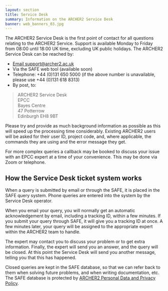 ```yaml
---
layout: section
title: Service Desk
summary: Information on the ARCHER2 Service Desk
banner: web_banners_03.jpg
---
```


The ARCHER2 Service Desk is the first point of contact for all questions relating to the ARCHER2 Service. Support is available Monday to Friday from 08:00 until 18:00 UK time, excluding UK public holidays. The ARCHER2 Service Desk can be reached by:

- [Email support@archer2.ac.uk](mailto:support@archer2.ac.uk)
- Via the SAFE web tool (available soon)
- Telephone: +44 (0)131 650 5000 (if the above number is unavailable, please use +44 (0)131 618 8313)
- By post, to:

> ARCHER2 Service Desk  
EPCC  
Bayes Centre  
47 Potterrow  
Edinburgh EH8 9BT

Please try and provide as much background information as possible as this will speed up the processing time considerably. Existing ARCHER2 users will be asked for their user ID, project code, and, where applicable, the commands they are using and the error message they get.

For more complex queries a callback may be booked to discuss your issue with an EPCC expert at a time of your convenience. This may be done via Zoom or telephone.

## How the Service Desk ticket system works

When a query is submitted by email or through the SAFE, it is placed in the SAFE query system. Phone queries are entered into the system by the Service Desk operator.

When you email your query, you will normally get an automatic acknowledgement by email, including a tracking ID, within a few minutes. If you submit your query through SAFE, it will give you a tracking ID at once. A few minutes later, your query will be assigned to the appropriate expert within the ARCHER2 team to handle.

The expert may contact you to discuss your problem or to get extra information. Finally, the expert will send you an answer, and the query will be closed. At this point the Service Desk will send you another message, telling you that this has happened.

Closed queries are kept in the SAFE database, so that we can refer back to them when solving future problems, and when writing documentation, etc. The SAFE database is protected by [ARCHER2 Personal Data and Privacy Policy](../about/policies/privacy.html). 


